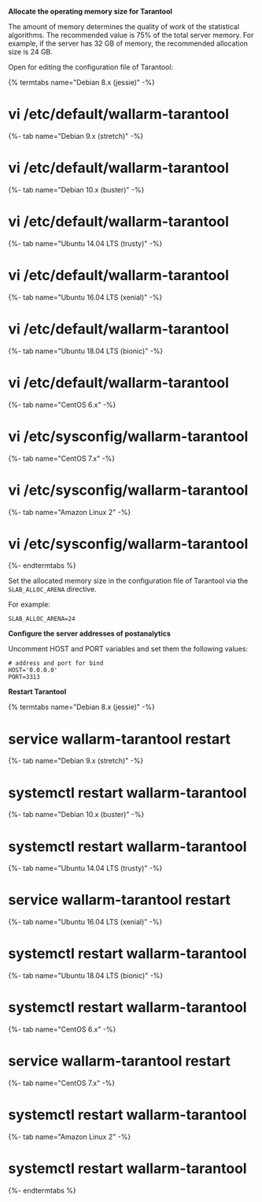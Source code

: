 **Allocate the operating memory size for Tarantool**

The amount of memory determines the quality of work of the statistical algorithms.
The recommended value is 75% of the total server memory. For example, if the server has
32 GB of memory, the recommended allocation size is 24 GB.

Open for editing the configuration file of Tarantool:

{% termtabs name="Debian 8.x (jessie)" -%}
# vi /etc/default/wallarm-tarantool
{%- tab name="Debian 9.x (stretch)" -%}
# vi /etc/default/wallarm-tarantool
{%- tab name="Debian 10.x (buster)" -%}
# vi /etc/default/wallarm-tarantool
{%- tab name="Ubuntu 14.04 LTS (trusty)" -%}
# vi /etc/default/wallarm-tarantool
{%- tab name="Ubuntu 16.04 LTS (xenial)" -%}
# vi /etc/default/wallarm-tarantool
{%- tab name="Ubuntu 18.04 LTS (bionic)" -%}
# vi /etc/default/wallarm-tarantool
{%- tab name="CentOS 6.x" -%}
# vi /etc/sysconfig/wallarm-tarantool
{%- tab name="CentOS 7.x" -%}
# vi /etc/sysconfig/wallarm-tarantool
{%- tab name="Amazon Linux 2" -%}
# vi /etc/sysconfig/wallarm-tarantool
{%- endtermtabs %}

Set the allocated memory size in the configuration file of Tarantool via the
`SLAB_ALLOC_ARENA` directive.

For example:

```
SLAB_ALLOC_ARENA=24
```

**Configure the server addresses of postanalytics**

Uncomment HOST and PORT variables and set them the following values:

```
# address and port for bind
HOST='0.0.0.0'
PORT=3313
```

**Restart Tarantool**

{% termtabs name="Debian 8.x (jessie)" -%}
# service wallarm-tarantool restart
{%- tab name="Debian 9.x (stretch)" -%}
# systemctl restart wallarm-tarantool
{%- tab name="Debian 10.x (buster)" -%}
# systemctl restart wallarm-tarantool
{%- tab name="Ubuntu 14.04 LTS (trusty)" -%}
# service wallarm-tarantool restart
{%- tab name="Ubuntu 16.04 LTS (xenial)" -%}
# systemctl restart wallarm-tarantool
{%- tab name="Ubuntu 18.04 LTS (bionic)" -%}
# systemctl restart wallarm-tarantool
{%- tab name="CentOS 6.x" -%}
# service wallarm-tarantool restart
{%- tab name="CentOS 7.x" -%}
# systemctl restart wallarm-tarantool
{%- tab name="Amazon Linux 2" -%}
# systemctl restart wallarm-tarantool
{%- endtermtabs %}
